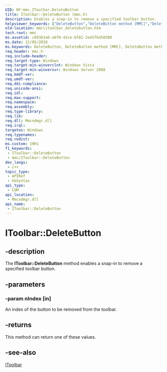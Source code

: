 ```yaml
---
UID: NF:mmc.IToolbar.DeleteButton
title: IToolbar::DeleteButton (mmc.h)
description: Enables a snap-in to remove a specified toolbar button.
helpviewer_keywords: ["DeleteButton","DeleteButton method [MMC]","DeleteButton method [MMC]","IToolbar interface","IToolbar interface [MMC]","DeleteButton method","IToolbar.DeleteButton","IToolbar::DeleteButton","_slate_itoolbar_deletebutton","mmc.itoolbar_deletebutton","mmc/IToolbar::DeleteButton"]
old-location: mmc\itoolbar_deletebutton.htm
tech.root: mmc
ms.assetid: c893b3a6-a0f8-42ce-bf82-2e45f6458500
ms.date: 12/05/2018
ms.keywords: DeleteButton, DeleteButton method [MMC], DeleteButton method [MMC],IToolbar interface, IToolbar interface [MMC],DeleteButton method, IToolbar.DeleteButton, IToolbar::DeleteButton, _slate_itoolbar_deletebutton, mmc.itoolbar_deletebutton, mmc/IToolbar::DeleteButton
req.header: mmc.h
req.include-header: 
req.target-type: Windows
req.target-min-winverclnt: Windows Vista
req.target-min-winversvr: Windows Server 2008
req.kmdf-ver: 
req.umdf-ver: 
req.ddi-compliance: 
req.unicode-ansi: 
req.idl: 
req.max-support: 
req.namespace: 
req.assembly: 
req.type-library: 
req.lib: 
req.dll: Mmcndmgr.dll
req.irql: 
targetos: Windows
req.typenames: 
req.redist: 
ms.custom: 19H1
f1_keywords:
 - IToolbar::DeleteButton
 - mmc/IToolbar::DeleteButton
dev_langs:
 - c++
topic_type:
 - APIRef
 - kbSyntax
api_type:
 - COM
api_location:
 - Mmcndmgr.dll
api_name:
 - IToolbar::DeleteButton
---
```


# IToolbar::DeleteButton


## -description

The <b>IToolbar::DeleteButton</b> method enables a snap-in to remove a specified toolbar button.

## -parameters

### -param nIndex [in]

An index of the button to be removed from the toolbar.

## -returns

This method can return one of these values.

## -see-also

<a href="/windows/desktop/api/mmc/nn-mmc-itoolbar">IToolbar</a>

